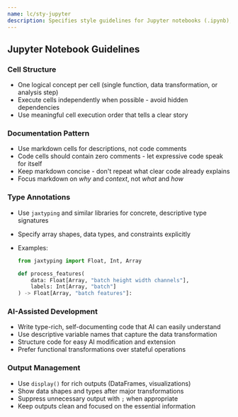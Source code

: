 ```yaml
---
name: lc/sty-jupyter
description: Specifies style guidelines for Jupyter notebooks (.ipynb), focusing on cell structure, documentation, type annotations, AI-assisted development, and output management. Use for Jupyter-based projects to ensure clear, executable notebooks.
---
```


## Jupyter Notebook Guidelines

### Cell Structure

- One logical concept per cell (single function, data transformation, or analysis step)
- Execute cells independently when possible - avoid hidden dependencies
- Use meaningful cell execution order that tells a clear story

### Documentation Pattern

- Use markdown cells for descriptions, not code comments
- Code cells should contain zero comments - let expressive code speak for itself
- Keep markdown concise - don't repeat what clear code already explains
- Focus markdown on _why_ and _context_, not _what_ and _how_

### Type Annotations

- Use `jaxtyping` and similar libraries for concrete, descriptive type signatures
- Specify array shapes, data types, and constraints explicitly
- Examples:

  ```python
  from jaxtyping import Float, Int, Array

  def process_features(
      data: Float[Array, "batch height width channels"],
      labels: Int[Array, "batch"]
  ) -> Float[Array, "batch features"]:
  ```

### AI-Assisted Development

- Write type-rich, self-documenting code that AI can easily understand
- Use descriptive variable names that capture the data transformation
- Structure code for easy AI modification and extension
- Prefer functional transformations over stateful operations

### Output Management

- Use `display()` for rich outputs (DataFrames, visualizations)
- Show data shapes and types after major transformations
- Suppress unnecessary output with `;` when appropriate
- Keep outputs clean and focused on the essential information
